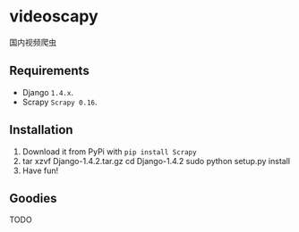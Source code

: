 videoscapy
=========================

国内视频爬虫

## Requirements

* Django `1.4.x`.
* Scrapy `Scrapy 0.16`.

## Installation

1. Download it from PyPi with `pip install Scrapy`
2. tar xzvf Django-1.4.2.tar.gz
cd Django-1.4.2
sudo python setup.py install
3. Have fun!

## Goodies

TODO
